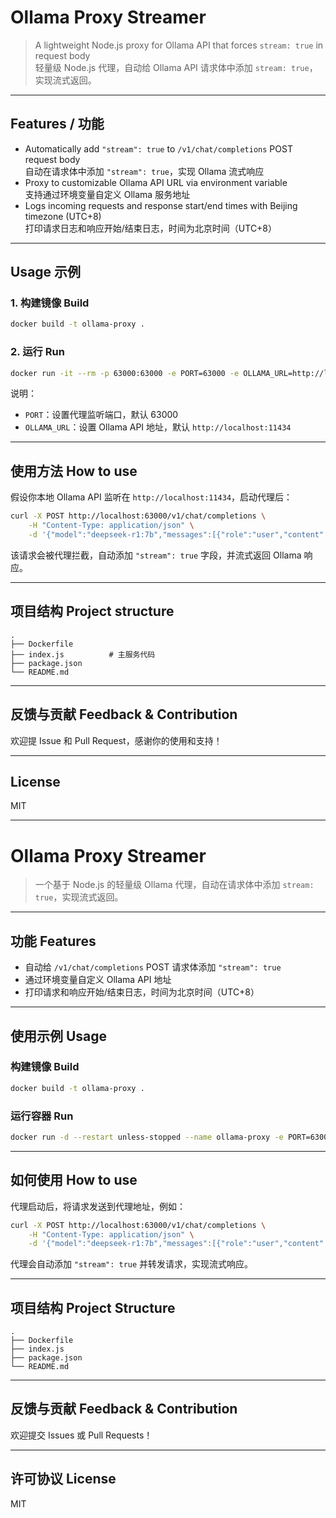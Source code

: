 
# Ollama Proxy Streamer

> A lightweight Node.js proxy for Ollama API that forces `stream: true` in request body  
> 轻量级 Node.js 代理，自动给 Ollama API 请求体中添加 `stream: true`，实现流式返回。

---

## Features / 功能

- Automatically add `"stream": true` to `/v1/chat/completions` POST request body  
  自动在请求体中添加 `"stream": true`，实现 Ollama 流式响应  
- Proxy to customizable Ollama API URL via environment variable  
  支持通过环境变量自定义 Ollama 服务地址  
- Logs incoming requests and response start/end times with Beijing timezone (UTC+8)  
  打印请求日志和响应开始/结束日志，时间为北京时间（UTC+8）  

---

## Usage 示例

### 1. 构建镜像 Build

```bash
docker build -t ollama-proxy .
````

### 2. 运行 Run

```bash
docker run -it --rm -p 63000:63000 -e PORT=63000 -e OLLAMA_URL=http://localhost:11434 ollama-proxy
```

说明：

* `PORT`：设置代理监听端口，默认 63000
* `OLLAMA_URL`：设置 Ollama API 地址，默认 `http://localhost:11434`

---

## 使用方法 How to use

假设你本地 Ollama API 监听在 `http://localhost:11434`，启动代理后：

```bash
curl -X POST http://localhost:63000/v1/chat/completions \
    -H "Content-Type: application/json" \
    -d '{"model":"deepseek-r1:7b","messages":[{"role":"user","content":"Hello"}]}'
```

该请求会被代理拦截，自动添加 `"stream": true` 字段，并流式返回 Ollama 响应。

---

## 项目结构 Project structure

```
.
├── Dockerfile
├── index.js          # 主服务代码
├── package.json
└── README.md
```

---

## 反馈与贡献 Feedback & Contribution

欢迎提 Issue 和 Pull Request，感谢你的使用和支持！

---

## License

MIT

---

# Ollama Proxy Streamer

> 一个基于 Node.js 的轻量级 Ollama 代理，自动在请求体中添加 `stream: true`，实现流式返回。

---

## 功能 Features

* 自动给 `/v1/chat/completions` POST 请求体添加 `"stream": true`
* 通过环境变量自定义 Ollama API 地址
* 打印请求和响应开始/结束日志，时间为北京时间（UTC+8）

---

## 使用示例 Usage

### 构建镜像 Build

```bash
docker build -t ollama-proxy .
```

### 运行容器 Run

```bash
docker run -d --restart unless-stopped --name ollama-proxy -e PORT=63000 -e OLLAMA_URL=http://localhost:11434 --network=host ollama-proxy
```

---

## 如何使用 How to use

代理启动后，将请求发送到代理地址，例如：

```bash
curl -X POST http://localhost:63000/v1/chat/completions \
    -H "Content-Type: application/json" \
    -d '{"model":"deepseek-r1:7b","messages":[{"role":"user","content":"你好"}]}'
```

代理会自动添加 `"stream": true` 并转发请求，实现流式响应。

---

## 项目结构 Project Structure

```
.
├── Dockerfile
├── index.js
├── package.json
└── README.md
```

---

## 反馈与贡献 Feedback & Contribution

欢迎提交 Issues 或 Pull Requests！

---

## 许可协议 License

MIT
